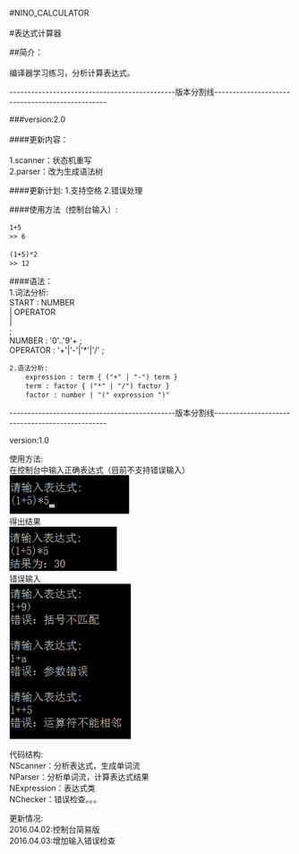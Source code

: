 
#NINO_CALCULATOR<br>   
#表达式计算器<br>  

##简介：<br>        
  编译器学习练习，分析计算表达式。<br>  

----------------------------------------------版本分割线------------------------------------------------
 
###version:2.0 <br>    
####更新内容：<br>    
	1.scanner：状态机重写  
	2.parser：改为生成语法树
	
####更新计划:
	1.支持空格
	2.错误处理
	
####使用方法（控制台输入）:

	1+5
	>> 6

	(1+5)*2
	>> 12

####语法：      
	1.词法分析:      
		START		: NUMBER     
					| OPERATOR      
					|        
					;        
		NUMBER		: '0'..'9'+ ;       
		OPERATOR	: '+'|'-'|'*'|'/' ;       

	2.语法分析:
		expression : term { ("+" | "-") term }
		term : factor { ("*" | "/") factor }
		factor : number | "(" expression ")" 


----------------------------------------------版本分割线------------------------------------------------

version:1.0

使用方法:     
在控制台中输入正确表达式（目前不支持错误输入）      
![](https://github.com/ninovt9/NINO_CALCULATOR/blob/master/Source/console_calculator_1.png)     
得出结果      
![](https://github.com/ninovt9/NINO_CALCULATOR/blob/master/Source/console_calculator_2.png)    
错误输入    
![](https://github.com/ninovt9/NINO_CALCULATOR/blob/master/Source/2016.04.03.png)


代码结构:      
NScanner：分析表达式，生成单词流     
NParser：分析单词流，计算表达式结果     
NExpression：表达式类  
NChecker：错误检查。。。

更新情况:     
2016.04.02:控制台简易版     
2016.04.03:增加输入错误检查


